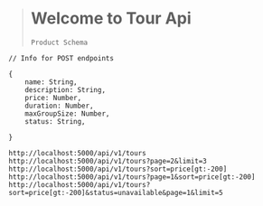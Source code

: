 > # Welcome to Tour Api
>
> `Product Schema `

`// Info for POST endpoints`

```
{
    name: String,
    description: String,
    price: Number,
    duration: Number,
    maxGroupSize: Number,
    status: String,

}
```

```
http://localhost:5000/api/v1/tours
http://localhost:5000/api/v1/tours?page=2&limit=3
http://localhost:5000/api/v1/tours?sort=price[gt:-200]
http://localhost:5000/api/v1/tours?page=1&sort=price[gt:-200]
http://localhost:5000/api/v1/tours?sort=price[gt:-200]&status=unavailable&page=1&limit=5

```
